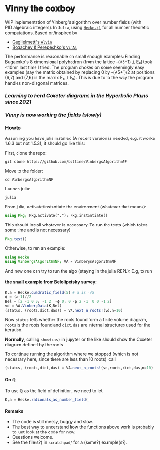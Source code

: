 # 𝐕𝐢𝐧𝐧𝐲 𝐭𝐡𝐞 𝐜𝐨𝐱𝐛𝐨𝐲

WIP implementation of Vinberg's algorithm over number fields (with PID algebraic integers).
In `Julia`, using [`Hecke.jl`](https://github.com/thofma/Hecke.jl) for all number theoretic computations.
Based on/inspired by

* [Guglielmetti's `AlVin`](https://github.com/rgugliel/AlVin)
* [Bogachev & Perepechko's `VinAl`](https://github.com/aperep/vinal)

The performance is reasonable on small enough examples: Finding Bugaenko's 8 dimensional polyhedron (from the lattice -(√5+1) ⟂ E₈) took <10mn last time I tried.
The program chokes on some seemingly easy examples (say the matrix obtained by replacing 0 by -(√5+1)/2 at positions (6,7) and (7,6) in the matrix E₆ ⟂ E₆).
This is due to to the way the program handles non-diagonal matrices.

### *Learning to herd Coxeter diagrams in the Hyperbolic Plains since 2021*
### *Vinny is now working the fields (slowly)*

### Howto

Assuming you have julia installed (A recent version is needed, e.g. it works 1.6.3 but not 1.5.3), it should go like this:

First, clone the repo:

``` 
git clone https://github.com/bottine/VinbergsAlgorithmNF
```

Move to the folder:

```
cd VinbergsAlgorithmNF
```

Launch julia:

```
julia
```

From julia, activate/instantiate the environment (whatever that means):

```julia
using Pkg; Pkg.activate("."); Pkg.instantiate()
```

This should install whatever is necessary.
To run the tests (which takes some time and is not necessary):

```julia
Pkg.test()
```

Otherwise, to run an example:

```julia
using Hecke
using VinbergsAlgorithmNF; VA = VinbergsAlgorithmNF
```

And now one can try to run the algo (staying in the julia REPL):
E.g, to run 

#### the small example from Belolipetsky survey:

```julia
K,a = Hecke.quadratic_field(5) # a is -√5
ϕ = (a-1)//2
Bel = [2 -1 0 0; -1 2  -ϕ 0; 0 -ϕ 2 -1; 0 0 -1 2]
vd = VA.VinbergData(K,Bel)
(status, (roots,dict,das)) = VA.next_n_roots!(vd,n=10)
```

Now `status` tells whether the roots found form a finite volume diagram, `roots` is the roots found and `dict,das` are internal structures used for the iteration.

**Normally**, calling `show(das)` in jupyter or the like should show the Coxeter diagram defined by the roots.

To continue running the algorithm where we stopped (which is not necessary here, since there are less than 10 roots), call

```julia
(status, (roots,dict,das) = VA.next_n_roots!(vd,roots,dict,das,n=10)
```

#### On ℚ

To use ℚ as the field of definition, we need to let

```julia
K,a = Hecke.rationals_as_number_field()
```

#### Remarks

* The code is still messy, buggy and slow.
* The best way to understand how the functions above work is probably to just look at the code for now.
* Questions welcome.
* See the file(s?) in `scratchpad/` for a (some?) example(s?).




